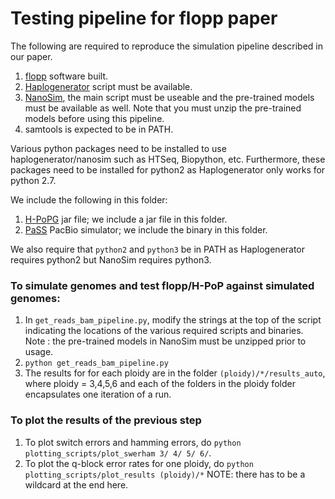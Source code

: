 
# Testing pipeline for flopp paper

The following are required to reproduce the simulation pipeline described in our paper. 

1. [flopp](https://github.com/bluenote-1577/flopp) software built.
2. [Haplogenerator](https://github.com/EhsanMotazedi/Haplosim) script must be available. 
3. [NanoSim](https://github.com/bcgsc/NanoSim), the main script must be useable and the pre-trained models must be available as well. Note that you must unzip the pre-trained models before using this pipeline.
4. samtools is expected to be in PATH.

Various python packages need to be installed to use haplogenerator/nanosim such as HTSeq, Biopython, etc. Furthermore, these packages need to be installed for python2 as Haplogenerator only works for python 2.7. 

We include the following in this folder:

1. [H-PoPG](https://github.com/MinzhuXie/H-PoPG) jar file; we include a jar file in this folder. 
2. [PaSS](http://cgm.sjtu.edu.cn/PaSS/) PacBio simulator; we include the binary in this folder. 

We also require that ``python2`` and ``python3`` be in PATH as Haplogenerator requires python2 but NanoSim requires python3. 

### To simulate genomes and test flopp/H-PoP against simulated genomes:
1. In ``get_reads_bam_pipeline.py``, modify the strings at the top of the script indicating the locations of the various required scripts and binaries. Note : the pre-trained models in NanoSim must be unzipped prior to usage.
2. ``python get_reads_bam_pipeline.py``
3. The results for for each ploidy are in the folder ``(ploidy)/*/results_auto``, where ploidy = 3,4,5,6 and each of the folders in the ploidy folder encapsulates one iteration of a run.

### To plot the results of the previous step
1. To plot switch errors and hamming errors, do ``python plotting_scripts/plot_swerham 3/ 4/ 5/ 6/``. 
2. To plot the q-block error rates for one ploidy, do ``python plotting_scripts/plot_results (ploidy)/*`` NOTE: there has to be a wildcard at the end here.
